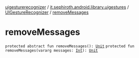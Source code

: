 [uigesturerecognizer](../../index.md) / [it.sephiroth.android.library.uigestures](../index.md) / [UIGestureRecognizer](index.md) / [removeMessages](./remove-messages.md)

# removeMessages

`protected abstract fun removeMessages(): `[`Unit`](https://kotlinlang.org/api/latest/jvm/stdlib/kotlin/-unit/index.html)
`protected fun removeMessages(vararg messages: `[`Int`](https://kotlinlang.org/api/latest/jvm/stdlib/kotlin/-int/index.html)`): `[`Unit`](https://kotlinlang.org/api/latest/jvm/stdlib/kotlin/-unit/index.html)